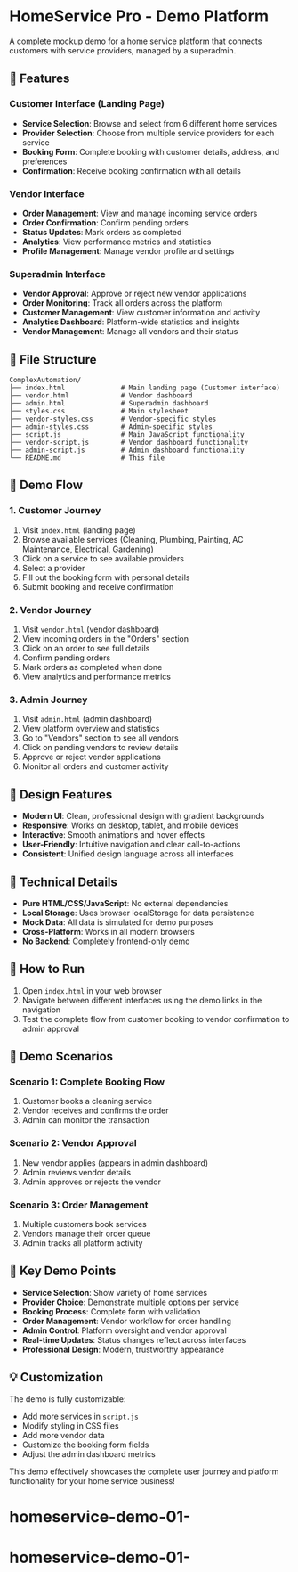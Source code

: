 # HomeService Pro - Demo Platform

A complete mockup demo for a home service platform that connects customers with service providers, managed by a superadmin.

## 🚀 Features

### Customer Interface (Landing Page)
- **Service Selection**: Browse and select from 6 different home services
- **Provider Selection**: Choose from multiple service providers for each service
- **Booking Form**: Complete booking with customer details, address, and preferences
- **Confirmation**: Receive booking confirmation with all details

### Vendor Interface
- **Order Management**: View and manage incoming service orders
- **Order Confirmation**: Confirm pending orders
- **Status Updates**: Mark orders as completed
- **Analytics**: View performance metrics and statistics
- **Profile Management**: Manage vendor profile and settings

### Superadmin Interface
- **Vendor Approval**: Approve or reject new vendor applications
- **Order Monitoring**: Track all orders across the platform
- **Customer Management**: View customer information and activity
- **Analytics Dashboard**: Platform-wide statistics and insights
- **Vendor Management**: Manage all vendors and their status

## 📁 File Structure

```
ComplexAutomation/
├── index.html              # Main landing page (Customer interface)
├── vendor.html             # Vendor dashboard
├── admin.html              # Superadmin dashboard
├── styles.css              # Main stylesheet
├── vendor-styles.css       # Vendor-specific styles
├── admin-styles.css        # Admin-specific styles
├── script.js               # Main JavaScript functionality
├── vendor-script.js        # Vendor dashboard functionality
├── admin-script.js         # Admin dashboard functionality
└── README.md               # This file
```

## 🎯 Demo Flow

### 1. Customer Journey
1. Visit `index.html` (landing page)
2. Browse available services (Cleaning, Plumbing, Painting, AC Maintenance, Electrical, Gardening)
3. Click on a service to see available providers
4. Select a provider
5. Fill out the booking form with personal details
6. Submit booking and receive confirmation

### 2. Vendor Journey
1. Visit `vendor.html` (vendor dashboard)
2. View incoming orders in the "Orders" section
3. Click on an order to see full details
4. Confirm pending orders
5. Mark orders as completed when done
6. View analytics and performance metrics

### 3. Admin Journey
1. Visit `admin.html` (admin dashboard)
2. View platform overview and statistics
3. Go to "Vendors" section to see all vendors
4. Click on pending vendors to review details
5. Approve or reject vendor applications
6. Monitor all orders and customer activity

## 🎨 Design Features

- **Modern UI**: Clean, professional design with gradient backgrounds
- **Responsive**: Works on desktop, tablet, and mobile devices
- **Interactive**: Smooth animations and hover effects
- **User-Friendly**: Intuitive navigation and clear call-to-actions
- **Consistent**: Unified design language across all interfaces

## 🔧 Technical Details

- **Pure HTML/CSS/JavaScript**: No external dependencies
- **Local Storage**: Uses browser localStorage for data persistence
- **Mock Data**: All data is simulated for demo purposes
- **Cross-Platform**: Works in all modern browsers
- **No Backend**: Completely frontend-only demo

## 🚀 How to Run

1. Open `index.html` in your web browser
2. Navigate between different interfaces using the demo links in the navigation
3. Test the complete flow from customer booking to vendor confirmation to admin approval

## 📱 Demo Scenarios

### Scenario 1: Complete Booking Flow
1. Customer books a cleaning service
2. Vendor receives and confirms the order
3. Admin can monitor the transaction

### Scenario 2: Vendor Approval
1. New vendor applies (appears in admin dashboard)
2. Admin reviews vendor details
3. Admin approves or rejects the vendor

### Scenario 3: Order Management
1. Multiple customers book services
2. Vendors manage their order queue
3. Admin tracks all platform activity

## 🎯 Key Demo Points

- **Service Selection**: Show variety of home services
- **Provider Choice**: Demonstrate multiple options per service
- **Booking Process**: Complete form with validation
- **Order Management**: Vendor workflow for order handling
- **Admin Control**: Platform oversight and vendor approval
- **Real-time Updates**: Status changes reflect across interfaces
- **Professional Design**: Modern, trustworthy appearance

## 💡 Customization

The demo is fully customizable:
- Add more services in `script.js`
- Modify styling in CSS files
- Add more vendor data
- Customize the booking form fields
- Adjust the admin dashboard metrics

This demo effectively showcases the complete user journey and platform functionality for your home service business!
# homeservice-demo-01-
# homeservice-demo-01-
